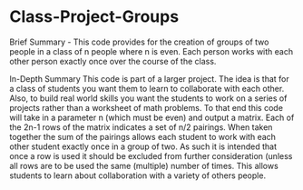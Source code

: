 # Class-Project-Groups
Brief Summary - This code provides for the creation of groups of two people in a class of n people where n is even. Each person works with each other person exactly once over the course of the class.

In-Depth Summary
  This code is part of a larger project. The idea is that for a class of students you want them to learn to collaborate with each other. Also, to build real world skills you want the students to work on a series of projects rather than a worksheet of math problems. 
  To that end this code will take in a parameter n (which must be even) and output a matrix. Each of the 2n-1 rows of the matrix indicates a set of n/2 pairings. When taken together the sum of the pairings allows each student to work with each other student exactly once in a group of two. As such it is intended that once a row is used it should be excluded from further consideration (unless all rows are to be used the same (multiple) number of times. This allows students to learn about collaboration with a variety of others people.
